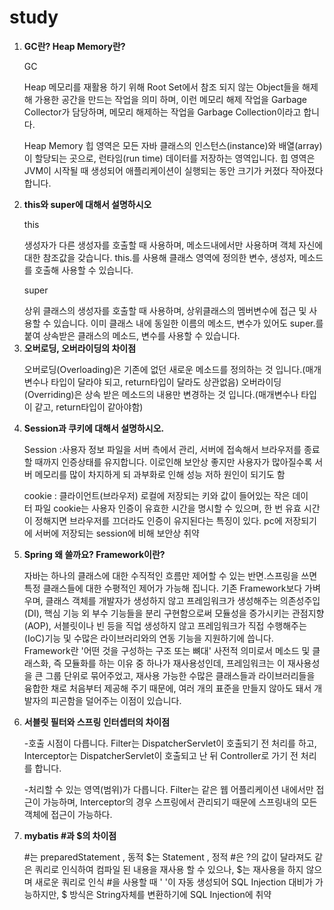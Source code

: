 # study
<ol>
  <li><b>GC란? Heap Memory란?</b></li>
<p>GC<p>
  Heap 메모리를 재활용 하기 위해 Root Set에서 참조 되지 않는 Object들을 해제해 가용한 공간을 만드는 작업을 의미 하며, 
  이런 메모리 해제 작업을 Garbage Collector가 담당하며,
   메모리 해제하는 작업을 Garbage Collection이라고 합니다.
  
Heap Memory
  힙 영역은 모든 자바 클래스의 인스턴스(instance)와 배열(array)이 할당되는 곳으로, 
  런타임(run time) 데이터를 저장하는 영역입니다.
  힙 영역은 JVM이 시작될 때 생성되어 애플리케이션이 실행되는 동안 크기가 커졌다 작아졌다 합니다. 

<li><b>this와 super에 대해서 설명하시오</b></li>

<p>this</p>
  생성자가 다른 생성자를 호출할 때 사용하며, 메소드내에서만 사용하며 객체 자신에 대한 참조값을 갖습니다.
  this.를 사용해 클래스 영역에 정의한 변수, 생성자, 메소드를 호출해 사용할 수 있습니다.

<p>super</p>
  상위 클래스의 생성자를 호출할 때 사용하며, 상위클래스의 멤버변수에 접근 및 사용할 수 있습니다.
  이미 클래스 내에 동일한 이름의 메소드, 변수가 있어도 super.를 붙여 상속받은 클래스의 메소드, 변수를 사용할 수 있습니다.


<li><b>오버로딩, 오버라이딩의 차이점</b></li>

오버로딩(Overloading)은 기존에 없던 새로운 메소드를 정의하는 것 입니다.(매개변수나 타입이 달라야 되고, return타입이 달라도 상관없음)
오버라이딩(Overriding)은 상속 받은 메소드의 내용만 변경하는 것 입니다.(매개변수나 타입이 같고, return타입이 같아야함)

<li><b>Session과 쿠키에 대해서 설명하시오.</b></li>

Session :사용자 정보 파일을 서버 측에서 관리, 서버에 접속해서 브라우저를 종료할 때까지 인증상태를 유지합니다.
이로인해 보안상 좋지만 사용자가 많아질수록 서버 메모리를 많이 차지하게 되 과부화로 인해 성능 저하 원인이 되기도 함

cookie : 클라이언트(브라우저) 로컬에 저장되는 키와 값이 들어있는 작은 데이터 파일
cookie는 사용자 인증이 유효한 시간을 명시할 수 있으며, 한 번 유효 시간이 정해지면 브라우저를 끄더라도 인증이 유지된다는 특징이 있다.
pc에 저장되기에 서버에 저장되는 session에 비해 보안상 취약 

<li><b>Spring 왜 쓸까요? Framework이란?</b></li>

자바는 하나의 클래스에 대한 수직적인 흐름만 제어할 수 있는 반면.스프링을 쓰면 특정 클래스들에 대한 수평적인 제어가 가능해 집니다.
기존 Framework보다 가벼우며, 클래스 객체를 개발자가 생성하지 않고 프레임워크가 생성해주는 의존성주입(DI),
핵심 기능 외 부수 기능들을 분리 구현함으로써 모듈성을 증가시키는 관점지향(AOP),
서블릿이나 빈 등을 직업 생성하지 않고 프레임워크가 직접 수행해주는(IoC)기능 및 수많은 라이브러리와의 연동 기능을 지원하기에 씁니다. 
<br>
Framework란 '어떤 것을 구성하는 구조 또는 뼈대' 사전적 의미로서
메소드 및 클래스화, 즉 모듈화를 하는 이유 중 하나가 재사용성인데, 프레임워크는 이 재사용성을 큰 그룹 단위로 묶어주었고,
재사용 가능한 수많은 클래스들과 라이브러리들을 융합한 채로 처음부터 제공해 주기 때문에,
여러 개의 표준을 만들지 않아도 돼서 개발자의 피곤함을 덜어주는 이점이 있습니다.

<li><b>서블릿 필터와 스프링 인터셉터의 차이점</b></li>

 -호출 시점이 다릅니다. 
   Filter는 DispatcherServlet이 호출되기 전  처리를 하고,
   Interceptor는   DispatcherServlet이 호출되고 난 뒤 Controller로 가기 전 처리를 합니다. 

 -처리할 수 있는 영역(범위)가 다릅니다.
   Filter는 같은 웹 어플리케이션 내에서만 접근이 가능하며, 
   Interceptor의 경우 스프링에서 관리되기 때문에 스프링내의 모든 객체에 접근이 가능하다.

<li><b>mybatis #과 $의 차이점</b></li>

#는 preparedStatement , 동적 $는 Statement , 정적
#은 ?의 값이 달라져도 같은 쿼리로 인식하여 컴파일 된 내용을 재사용 할 수 있으나, $는 재사용을 하지 않으며 새로운 쿼리로 인식
#을 사용할 때 ' '이 자동 생성되어 SQL Injection 대비가 가능하지만, $ 방식은 String자체를 변환하기에 SQL Injection에 취약

</ol>

